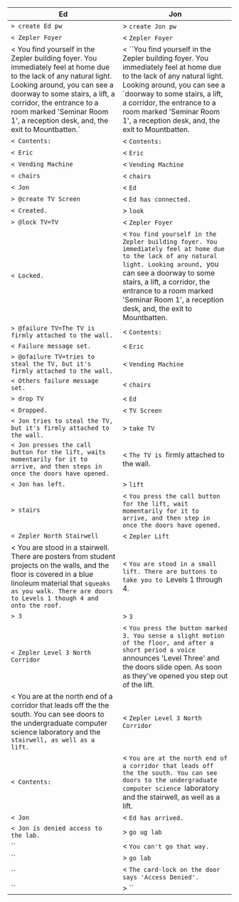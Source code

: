Ed | Jon
---- | ----
`> create Ed pw` | > `create Jon pw`
`< Zepler Foyer` | < `Zepler Foyer`
< You find yourself in the Zepler building foyer. You immediately feel at home due to the lack of any natural light. Looking around, you can see a doorway to some stairs, a lift, a corridor, the entrance to a room marked 'Seminar Room 1', a reception desk, and, the exit to Mountbatten.` | < ``You find yourself in the Zepler building foyer. You immediately feel at home due to the lack of any natural light. Looking around, you can see a `doorway to some stairs, a lift, a corridor, the entrance to a room marked 'Seminar Room 1', a reception desk, and, the exit to Mountbatten.
`< Contents:` | < `Contents:`
`< Eric` | < `Eric`
`< Vending Machine` | < `Vending Machine`
`< chairs` | < `chairs`
`< Jon` | < `Ed`
`> @create TV Screen` | < `Ed has connected.`
`< Created.` | > `look`
`> @lock TV=TV` | < `Zepler Foyer`
`< Locked.` | < `You find yourself in the Zepler building foyer. You immediately feel at home due to the lack of any natural light. Looking around, `you can see a doorway to some stairs, a lift, a corridor, the entrance to a room marked 'Seminar Room 1', a reception desk, and, the exit to Mountbatten.
`> @failure TV=The TV is firmly attached to the wall.` | < `Contents:`
`< Failure message set.` | < `Eric`
`> @ofailure TV=tries to steal the TV, but it's firmly attached to the wall.` | < `Vending Machine`
`< Others failure message set.` | < `chairs`
`> drop TV` | < `Ed`
`< Dropped.` | < `TV Screen`
`< Jon tries to steal the TV, but it's firmly attached to the wall.` | > `take TV`
`< Jon presses the call button for the lift, waits momentarily for it to arrive, and then steps in once the doors have opened.` | < `The TV is `firmly attached to the wall.
`< Jon has left.` | > `lift`
`> stairs` | < `You press the call button for the lift, wait momentarily for it to arrive, and then step in once the doors have opened.`
`< Zepler North Stairwell` | < `Zepler Lift`
< You are stood in a stairwell. There are posters from student projects on the walls, and the floor is covered in a blue linoleum material that `squeaks as you walk. There are doors to Levels 1 though 4 and onto the roof.` | < `You are stood in a small lift. There are buttons to take you to `Levels 1 through 4.
`> 3` | > `3`
`< Zepler Level 3 North Corridor` | < `You press the button marked 3. You sense a slight motion of the floor, and after a short period a voice `announces 'Level Three' and the doors slide open. As soon as they've opened you step out of the lift.
< You are at the north end of a corridor that leads off the the south. You can see doors to the undergraduate computer science laboratory and the `stairwell, as well as a lift.` | < `Zepler Level 3 North Corridor`
`< Contents:` | < `You are at the north end of a corridor that leads off the the south. You can see doors to the undergraduate computer science `laboratory and the stairwell, as well as a lift.
`< Jon` | < `Ed has arrived.`
`< Jon is denied access to the lab.` | > `go ug lab`
`` | < `You can't go that way.`
`` | > `go lab`
`` | < `The card-lock on the door says 'Access Denied'.`
`` | > ``
